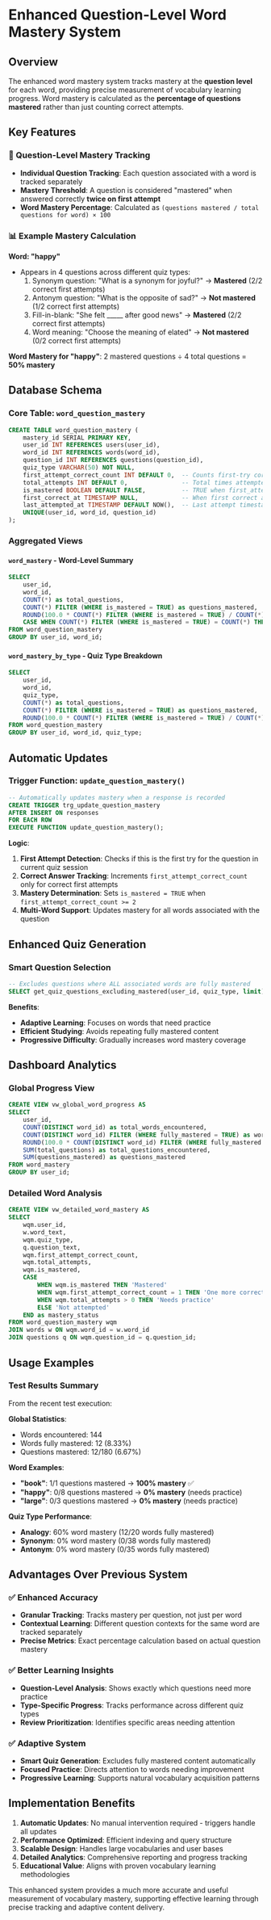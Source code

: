 # Enhanced Question-Level Word Mastery System

## Overview

The enhanced word mastery system tracks mastery at the **question level** for each word, providing precise measurement of vocabulary learning progress. Word mastery is calculated as the **percentage of questions mastered** rather than just counting correct attempts.

## Key Features

### 🎯 Question-Level Mastery Tracking
- **Individual Question Tracking**: Each question associated with a word is tracked separately
- **Mastery Threshold**: A question is considered "mastered" when answered correctly **twice on first attempt**
- **Word Mastery Percentage**: Calculated as `(questions mastered / total questions for word) × 100`

### 📊 Example Mastery Calculation

**Word: "happy"**
- Appears in 4 questions across different quiz types:
  1. Synonym question: "What is a synonym for joyful?" → **Mastered** (2/2 correct first attempts)
  2. Antonym question: "What is the opposite of sad?" → **Not mastered** (1/2 correct first attempts)
  3. Fill-in-blank: "She felt _____ after good news" → **Mastered** (2/2 correct first attempts)
  4. Word meaning: "Choose the meaning of elated" → **Not mastered** (0/2 correct first attempts)

**Word Mastery for "happy"**: 2 mastered questions ÷ 4 total questions = **50% mastery**

## Database Schema

### Core Table: `word_question_mastery`
```sql
CREATE TABLE word_question_mastery (
    mastery_id SERIAL PRIMARY KEY,
    user_id INT REFERENCES users(user_id),
    word_id INT REFERENCES words(word_id),
    question_id INT REFERENCES questions(question_id),
    quiz_type VARCHAR(50) NOT NULL,
    first_attempt_correct_count INT DEFAULT 0,  -- Counts first-try correct answers
    total_attempts INT DEFAULT 0,               -- Total times attempted
    is_mastered BOOLEAN DEFAULT FALSE,          -- TRUE when first_attempt_correct_count >= 2
    first_correct_at TIMESTAMP NULL,            -- When first correct answer achieved
    last_attempted_at TIMESTAMP DEFAULT NOW(),  -- Last attempt timestamp
    UNIQUE(user_id, word_id, question_id)
);
```

### Aggregated Views

#### `word_mastery` - Word-Level Summary
```sql
SELECT 
    user_id,
    word_id,
    COUNT(*) as total_questions,
    COUNT(*) FILTER (WHERE is_mastered = TRUE) as questions_mastered,
    ROUND(100.0 * COUNT(*) FILTER (WHERE is_mastered = TRUE) / COUNT(*), 2) as mastery_percentage,
    CASE WHEN COUNT(*) FILTER (WHERE is_mastered = TRUE) = COUNT(*) THEN TRUE ELSE FALSE END as fully_mastered
FROM word_question_mastery
GROUP BY user_id, word_id;
```

#### `word_mastery_by_type` - Quiz Type Breakdown
```sql
SELECT 
    user_id,
    word_id,
    quiz_type,
    COUNT(*) as total_questions,
    COUNT(*) FILTER (WHERE is_mastered = TRUE) as questions_mastered,
    ROUND(100.0 * COUNT(*) FILTER (WHERE is_mastered = TRUE) / COUNT(*), 2) as mastery_percentage
FROM word_question_mastery
GROUP BY user_id, word_id, quiz_type;
```

## Automatic Updates

### Trigger Function: `update_question_mastery()`
```sql
-- Automatically updates mastery when a response is recorded
CREATE TRIGGER trg_update_question_mastery
AFTER INSERT ON responses
FOR EACH ROW
EXECUTE FUNCTION update_question_mastery();
```

**Logic**:
1. **First Attempt Detection**: Checks if this is the first try for the question in current quiz session
2. **Correct Answer Tracking**: Increments `first_attempt_correct_count` only for correct first attempts
3. **Mastery Determination**: Sets `is_mastered = TRUE` when `first_attempt_correct_count >= 2`
4. **Multi-Word Support**: Updates mastery for all words associated with the question

## Enhanced Quiz Generation

### Smart Question Selection
```sql
-- Excludes questions where ALL associated words are fully mastered
SELECT get_quiz_questions_excluding_mastered(user_id, quiz_type, limit);
```

**Benefits**:
- **Adaptive Learning**: Focuses on words that need practice
- **Efficient Studying**: Avoids repeating fully mastered content
- **Progressive Difficulty**: Gradually increases word mastery coverage

## Dashboard Analytics

### Global Progress View
```sql
CREATE VIEW vw_global_word_progress AS
SELECT 
    user_id,
    COUNT(DISTINCT word_id) as total_words_encountered,
    COUNT(DISTINCT word_id) FILTER (WHERE fully_mastered = TRUE) as words_fully_mastered,
    ROUND(100.0 * COUNT(DISTINCT word_id) FILTER (WHERE fully_mastered = TRUE) / COUNT(DISTINCT word_id), 2) as word_mastery_percentage,
    SUM(total_questions) as total_questions_encountered,
    SUM(questions_mastered) as questions_mastered
FROM word_mastery
GROUP BY user_id;
```

### Detailed Word Analysis
```sql
CREATE VIEW vw_detailed_word_mastery AS
SELECT 
    wqm.user_id,
    w.word_text,
    wqm.quiz_type,
    q.question_text,
    wqm.first_attempt_correct_count,
    wqm.total_attempts,
    wqm.is_mastered,
    CASE 
        WHEN wqm.is_mastered THEN 'Mastered'
        WHEN wqm.first_attempt_correct_count = 1 THEN 'One more correct needed'
        WHEN wqm.total_attempts > 0 THEN 'Needs practice'
        ELSE 'Not attempted'
    END as mastery_status
FROM word_question_mastery wqm
JOIN words w ON wqm.word_id = w.word_id
JOIN questions q ON wqm.question_id = q.question_id;
```

## Usage Examples

### Test Results Summary
From the recent test execution:

**Global Statistics**:
- Words encountered: 144
- Words fully mastered: 12 (8.33%)
- Questions mastered: 12/180 (6.67%)

**Word Examples**:
- **"book"**: 1/1 questions mastered → **100% mastery** ✅
- **"happy"**: 0/8 questions mastered → **0% mastery** (needs practice)
- **"large"**: 0/3 questions mastered → **0% mastery** (needs practice)

**Quiz Type Performance**:
- **Analogy**: 60% word mastery (12/20 words fully mastered)
- **Synonym**: 0% word mastery (0/38 words fully mastered)
- **Antonym**: 0% word mastery (0/35 words fully mastered)

## Advantages Over Previous System

### ✅ Enhanced Accuracy
- **Granular Tracking**: Tracks mastery per question, not just per word
- **Contextual Learning**: Different question contexts for the same word are tracked separately
- **Precise Metrics**: Exact percentage calculation based on actual question mastery

### ✅ Better Learning Insights
- **Question-Level Analysis**: Shows exactly which questions need more practice
- **Type-Specific Progress**: Tracks performance across different quiz types
- **Review Prioritization**: Identifies specific areas needing attention

### ✅ Adaptive System
- **Smart Quiz Generation**: Excludes fully mastered content automatically
- **Focused Practice**: Directs attention to words needing improvement
- **Progressive Learning**: Supports natural vocabulary acquisition patterns

## Implementation Benefits

1. **Automatic Updates**: No manual intervention required - triggers handle all updates
2. **Performance Optimized**: Efficient indexing and query structure
3. **Scalable Design**: Handles large vocabularies and user bases
4. **Detailed Analytics**: Comprehensive reporting and progress tracking
5. **Educational Value**: Aligns with proven vocabulary learning methodologies

This enhanced system provides a much more accurate and useful measurement of vocabulary mastery, supporting effective learning through precise tracking and adaptive content delivery.
